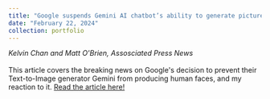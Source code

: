 ```yaml
---
title: "Google suspends Gemini AI chatbot’s ability to generate pictures of people"
date: "February 22, 2024"
collection: portfolio
---
```

_Kelvin Chan and Matt O'Brien, Assosciated Press News_
<br><br>
This article covers the breaking news on Google's decision to prevent their Text-to-Image generator Gemini from producing human faces, and my reaction to it. <a href = "https://apnews.com/article/google-gemini-ai-chatbot-image-generation-1bd45f1e67dfe0f88e5419a6efe3e06f">Read the article here!</a>
